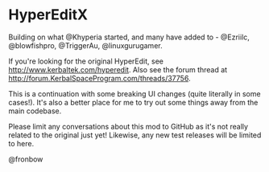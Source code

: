 HyperEditX
==========

Building on what @Khyperia started, and many have added to - @Ezriilc, @blowfishpro, @TriggerAu, @linuxgurugamer.

If you're looking for the original HyperEdit, see <http://www.kerbaltek.com/hyperedit>.
Also see the forum thread at <http://forum.KerbalSpaceProgram.com/threads/37756>.

This is a continuation with some breaking UI changes (quite literally in some cases!). It's also a better place for me to try out some things away from the main codebase.

Please limit any conversations about this mod to GitHub as it's not really related to the original just yet!
Likewise, any new test releases will be limited to here.

@fronbow
